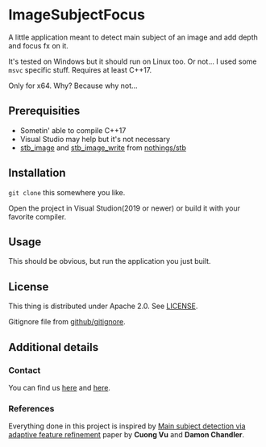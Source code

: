 # ImageSubjectFocus

A little application meant to detect main subject of an image and add depth and focus fx on it.

It's tested on Windows but it should run on Linux too. Or not... I used some `msvc` specific stuff. Requires at least C++17.

Only for x64. Why? Because why not...

## Prerequisities

 * Sometin' able to compile C++17
 * Visual Studio may help but it's not necessary
 * [stb_image][5] and [stb_image_write][6] from [nothings/stb][7]

## Installation

`git clone` this somewhere you like.

Open the project in Visual Studion(2019 or newer) or build it with your favorite compiler.

## Usage

This should be obvious, but run the application you just built.

## License

This thing is distributed under Apache 2.0. See [LICENSE](LICENSE).

Gitignore file from [github/gitignore][4].

## Additional details

### Contact

You can find us [here][1] and [here][2].

### References

Everything done in this project is inspired by [Main subject detection via adaptive feature refinement][3] paper by **Cuong Vu** and **Damon Chandler**.


[1]: https://github.com/Vasile2k
[2]: https://github.com/StratulatStefan
[3]: https://pdfs.semanticscholar.org/4af6/86dfabf7457a1e10111e270175402b39d574.pdf
[4]: https://github.com/github/gitignore
[5]: https://github.com/nothings/stb/blob/master/stb_image.h
[6]: https://github.com/nothings/stb/blob/master/stb_image_write.h
[7]: https://github.com/nothings/stb

